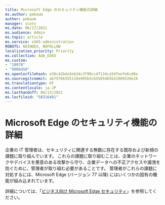 ```yaml
---
title: Microsoft Edge のセキュリティ機能の詳細
ms.author: pebaum
author: pebaum
manager: scotv
ms.date: 06/17/2021
ms.audience: Admin
ms.topic: article
ms.service: o365-administration
ROBOTS: NOINDEX, NOFOLLOW
localization_priority: Priority
ms.collection: Adm_O365
ms.custom:
- "10978"
- "9006450"
ms.openlocfilehash: e30c42bda3eb34c3f99cc4f134ca5dfeefe6cd8e
ms.sourcegitcommit: ab75f66355116e995b3cb5505465b31989339e28
ms.translationtype: HT
ms.contentlocale: ja-JP
ms.lasthandoff: 08/13/2021
ms.locfileid: "58316491"
---
```

# <a name="learn-about-the-security-features-of-microsoft-edge"></a>Microsoft Edge のセキュリティ機能の詳細

企業の IT 管理者は、セキュリティに関連する無数に存在する既存および新規の課題に取り組んでいます。 これらの課題に取り組むことは、企業のネットワークやデバイスを悪意のある攻撃から守り、企業データへの不正アクセスや漏洩を防ぐために、管理者が取り組む必要があることです。 管理者がこれらの課題に対処するには、Microsoft Edge (バージョン 77 以降) にはいくつかの固有の機能が組み込まれています。 

詳細については、「[ビジネス向け Microsoft Edge セキュリティ](https://docs.microsoft.com/DeployEdge/ms-edge-security-for-business)」を参照してください。
